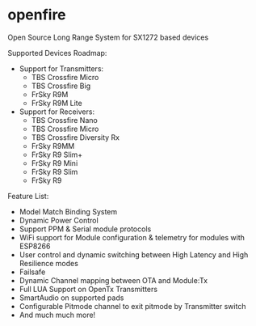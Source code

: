 # openfire
Open Source Long Range System for SX1272 based devices

Supported Devices Roadmap:
 * Support for Transmitters:
   * TBS Crossfire Micro
   * TBS Crossfire Big
   * FrSky R9M
   * FrSky R9M Lite
 * Support for Receivers:
   * TBS Crossfire Nano
   * TBS Crossfire Micro
   * TBS Crossfire Diversity Rx
   * FrSky R9MM
   * FrSky R9 Slim+
   * FrSky R9 Mini
   * FrSky R9 Slim
   * FrSky R9

Feature List:
  * Model Match Binding System
  * Dynamic Power Control
  * Support PPM & Serial module protocols
  * WiFi support for Module configuration & telemetry for modules with ESP8266
  * User control and dynamic switching between High Latency and High Resilience modes
  * Failsafe
  * Dynamic Channel mapping between OTA and Module:Tx
  * Full LUA Support on OpenTx Transmitters
  * SmartAudio on supported pads
  * Configurable Pitmode channel to exit pitmode by Transmitter switch
  * And much much more!
